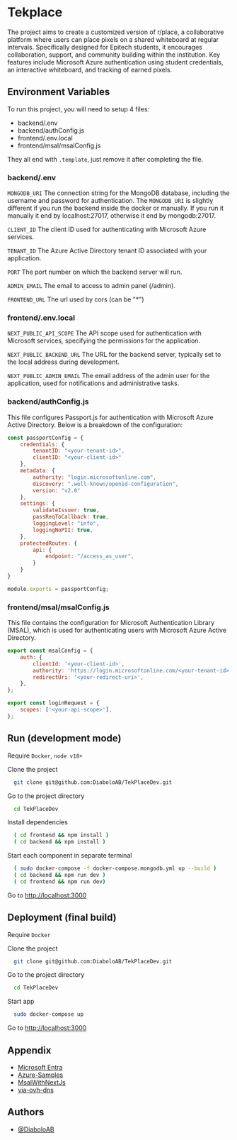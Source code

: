
# Tekplace

The project aims to create a customized version of r/place, a collaborative platform where users can place pixels on a shared whiteboard at regular intervals. Specifically designed for Epitech students, it encourages collaboration, support, and community building within the institution. Key features include Microsoft Azure authentication using student credentials, an interactive whiteboard, and tracking of earned pixels.


## Environment Variables

To run this project, you will need to setup 4 files:
 - backend/.env
 - backend/authConfig.js
 - frontend/.env.local
 - frontend/msal/msalConfig.js

They all end with `.template`, just remove it after completing the file.

### backend/.env

`MONGODB_URI` The connection string for the MongoDB database, including the username and password for authentication.
The `MONGODB_URI` is slightly different if you run the backend inside the docker or manually.
If you run it manually it end by localhost:27017, otherwise it end by mongodb:27017.

`CLIENT_ID` The client ID used for authenticating with Microsoft Azure services.

`TENANT_ID` The Azure Active Directory tenant ID associated with your application.

`PORT` The port number on which the backend server will run.

`ADMIN_EMAIL` The email to access to admin panel (/admin).

`FRONTEND_URL` The url used by cors (can be "*")

### frontend/.env.local

`NEXT_PUBLIC_API_SCOPE` The API scope used for authentication with Microsoft services, specifying the permissions for the application.


`NEXT_PUBLIC_BACKEND_URL` The URL for the backend server, typically set to the local address during development.

`NEXT_PUBLIC_ADMIN_EMAIL` The email address of the admin user for the application, used for notifications and administrative tasks.

### backend/authConfig.js

This file configures Passport.js for authentication with Microsoft Azure Active Directory. Below is a breakdown of the configuration:

```javascript
const passportConfig = {
    credentials: {
        tenantID: "<your-tenant-id>",
        clientID: "<your-client-id>"
    },
    metadata: {
        authority: "login.microsoftonline.com",
        discovery: ".well-known/openid-configuration",
        version: "v2.0"
    },
    settings: {
        validateIssuer: true,
        passReqToCallback: true,
        loggingLevel: "info",
        loggingNoPII: true,
    },
    protectedRoutes: {
        api: {
            endpoint: "/access_as_user",
        }
    }
}

module.exports = passportConfig;
```

### frontend/msal/msalConfig.js

This file contains the configuration for Microsoft Authentication Library (MSAL), which is used for authenticating users with Microsoft Azure Active Directory.

```javascript
export const msalConfig = {
    auth: {
        clientId: '<your-client-id>',
        authority: 'https://login.microsoftonline.com/<your-tenant-id>',
        redirectUri: '<your-redirect-uri>',
    },
};

export const loginRequest = {
    scopes: ['<your-api-scope>'],
};
```
## Run (development mode)

Require `Docker`, `node v18+`

Clone the project

```bash
  git clone git@github.com:DiaboloAB/TekPlaceDev.git
```

Go to the project directory

```bash
  cd TekPlaceDev
```

Install dependencies

```bash
  ( cd frontend && npm install )
  ( cd backend && npm install )
```

Start each component in separate terminal

```bash
  ( sudo docker-compose -f docker-compose.mongodb.yml up --build )
  ( cd backend && npm run dev )
  ( cd frontend && npm run dev)
```

Go to [http://localhost:3000](http://localhost:3000)


## Deployment (final build)

Require `Docker`

Clone the project

```bash
  git clone git@github.com:DiaboloAB/TekPlaceDev.git
```

Go to the project directory

```bash
  cd TekPlaceDev
```
Start app

```bash
  sudo docker-compose up
```

Go to [http://localhost:3000](http://localhost:3000)
## Appendix

 - [Microsoft Entra](https://entra.microsoft.com/)
 - [Azure-Samples](https://github.com/Azure-Samples/ms-identity-javascript-react-tutorial/tree/main)
 - [MsalWithNextJs](https://github.com/MazenSenih/MsalWithNextJs14)
 - [via-ovh-dns](https://gist.github.com/lucasdpt/062934f8c61eacd388fc01ec33cd7f93#via-ovh-dns)
## Authors

- [@DiaboloAB](https://github.com/DiaboloAB)
